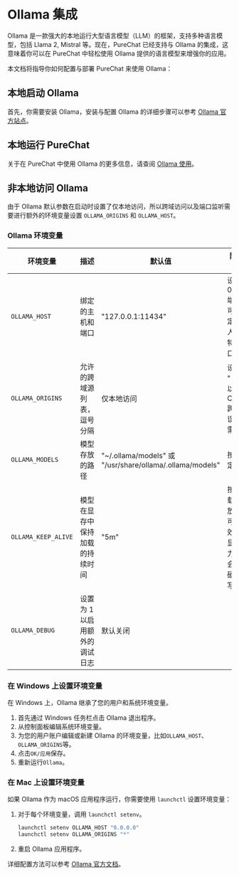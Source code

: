 # Ollama 集成

Ollama 是一款强大的本地运行大型语言模型（LLM）的框架，支持多种语言模型，包括 Llama 2, Mistral 等。现在，PureChat 已经支持与 Ollama 的集成，这意味着你可以在 PureChat 中轻松使用 Ollama 提供的语言模型来增强你的应用。

本文档将指导你如何配置与部署 PureChat 来使用 Ollama：

## 本地启动 Ollama

首先，你需要安装 Ollama，安装与配置 Ollama 的详细步骤可以参考 [Ollama 官方站点](https://ollama.com)。

## 本地运行 PureChat

关于在 PureChat 中使用 Ollama 的更多信息，请查阅 [Ollama 使用](/guides/olama-usage)。

## 非本地访问 Ollama

由于 Ollama 默认参数在启动时设置了仅本地访问，所以跨域访问以及端口监听需要进行额外的环境变量设置 `OLLAMA_ORIGINS` 和 `OLLAMA_HOST`。

### Ollama 环境变量

| 环境变量 | 描述                           | 默认值                                                   | 附加说明                                                 |
| ---------- | -------------------------------- | ---------------------------------------------------------- | ---------------------------------------------------------- |
| `OLLAMA_HOST`         | 绑定的主机和端口               | "127.0.0.1:11434"                                        | 设置 0.0.0.0:端口号 可以指定所有人访问特定端口           |
| `OLLAMA_ORIGINS`         | 允许的跨域源列表，逗号分隔     | 仅本地访问                                               |  设置 "*" 可以避免 CORS 跨域错误，按需设置              |
| `OLLAMA_MODELS`         | 模型存放的路径                 | "~/.ollama/models" 或 "/usr/share/ollama/.ollama/models" | 按需指定                                                 |
| `OLLAMA_KEEP_ALIVE`         | 模型在显存中保持加载的持续时间 | "5m"                                                     | 按需加载和释放显存可以有效降低显卡压力，但会增加硬盘读写 |
| `OLLAMA_DEBUG`         | 设置为 1 以启用额外的调试日志  | 默认关闭                                                 |                                                          |

### 在 Windows 上设置环境变量

在 Windows 上，Ollama 继承了您的用户和系统环境变量。

1. 首先通过 Windows 任务栏点击 Ollama 退出程序。
2. 从控制面板编辑系统环境变量。
3. 为您的用户账户编辑或新建 Ollama 的环境变量，比如`OLLAMA_HOST`、`OLLAMA_ORIGINS`等。
4. 点击`OK/应用`保存。
5. 重新运行`Ollama`。

### 在 Mac 上设置环境变量

如果 Ollama 作为 macOS 应用程序运行，你需要使用 `launchctl` 设置环境变量：

1. 对于每个环境变量，调用 `launchctl setenv`。

    ```bash
    launchctl setenv OLLAMA_HOST "0.0.0.0"
    launchctl setenv OLLAMA_ORIGINS "*"
    ```

2. 重启 Ollama 应用程序。

详细配置方法可以参考 [Ollama 官方文档](https://github.com/ollama/ollama/blob/main/docs/faq.md#how-do-i-configure-ollama-server)。


